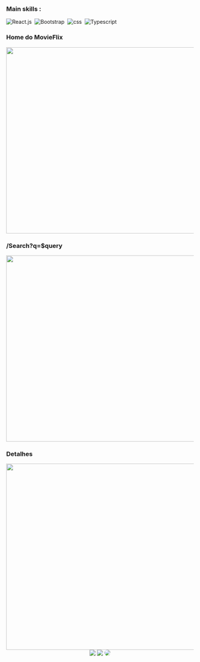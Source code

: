 
### Main skills :

![React.js](https://img.shields.io/badge/-React.js-0D1117?style=for-the-badge&logo=react&labelColor=0D1117)&nbsp; 
![Bootstrap](https://img.shields.io/badge/-Bootstrap-0D1117?style=for-the-badge&logo=bootstrap&logoColor=purple&labelColor=0D1117)&nbsp; 
![css](https://img.shields.io/badge/-Css-0D1117?style=for-the-badge&logo=css&labelColor=0D1117)&nbsp; 
![Typescript](https://img.shields.io/badge/-Typescript-0D1117?style=for-the-badge&logo=typescript&labelColor=0D1117&textColor=0D1117)&nbsp; 

### Home do MovieFlix 

<div align="center">
  <img src="https://user-images.githubusercontent.com/109279870/219513420-0a754f39-4daa-4b67-9cf2-d4c04aa1780c.png" width="900px" height="500px"/>
 </div>
 
### /Search?q=$query

 <div align="center">
  <img src="https://user-images.githubusercontent.com/109279870/219513852-e749e50b-e44a-44c0-948e-adb508b7830a.png" width="900px" height="500px"/>
 </div>
 
 ### Detalhes
 
 <div align="center">
  <img src="https://user-images.githubusercontent.com/109279870/219514019-2330e584-f045-4dcf-a39d-32975c1848d2.png" width="900px" height="500px"/>
 </div>

<div align="center"> 
<a href="https://github.com/Josue-Mendes-Sales-Jr-dev" target="_blank"><img src="https://img.shields.io/badge/Github-000000?style=for-the-badge&logo=github&logoColor=white" target="_blank"></a>
<a href = "mailto:josuemendes2309@gmail.com"> <img src="https://img.shields.io/badge/-Gmail-%32CD32?style=for-the-badge&logo=gmail&logoColor=white" target="_blank"></a>
<a href="https://www.linkedin.com/in/josue-mendes-311181207/" target="_blank"><img src="https://img.shields.io/badge/-LinkedIn-%230077B5?style=for-the-badge&logo=linkedin&logoColor=white" style="border-radius: 30px" target="_blank"></a> 
 </div>

